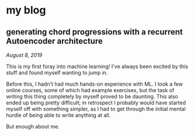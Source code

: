 # my blog

## generating chord progressions with a recurrent Autoencoder architecture
*August 8, 2019*

This is my first foray into machine learning! I've always been excited by this stuff and found myself wanting to jump in.

Before this, I hadn't had much hands-on experience with ML. I took a few online courses, some of which had example exercises, but the task of writing this thing completely by myself proved to be daunting. This also ended up being pretty difficult; in retrospect I probably would have started myself off with something simpler, as I had to get through the initial mental hurdle of being able to write anything at all.

But enough about me.


